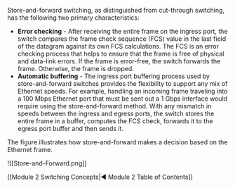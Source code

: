 Store-and-forward switching, as distinguished from cut-through switching, has the following two primary characteristics:

- **Error checking** - After receiving the entire frame on the ingress port, the switch compares the frame check sequence (FCS) value in the last field of the datagram against its own FCS calculations. The FCS is an error checking process that helps to ensure that the frame is free of physical and data-link errors. If the frame is error-free, the switch forwards the frame. Otherwise, the frame is dropped.
- **Automatic buffering** - The ingress port buffering process used by store-and-forward switches provides the flexibility to support any mix of Ethernet speeds. For example, handling an incoming frame traveling into a 100 Mbps Ethernet port that must be sent out a 1 Gbps interface would require using the store-and-forward method. With any mismatch in speeds between the ingress and egress ports, the switch stores the entire frame in a buffer, computes the FCS check, forwards it to the egress port buffer and then sends it.

The figure illustrates how store-and-forward makes a decision based on the Ethernet frame.

![[Store-and-Forward.png]]

[[Module 2 Switching Concepts|◀ Module 2 Table of Contents]]